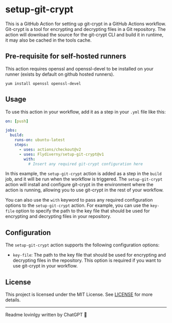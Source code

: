 # setup-git-crypt

This is a GitHub Action for setting up git-crypt in a GitHub Actions workflow. Git-crypt is a tool for encrypting and decrypting files in a Git repository.
The action will download the source for the git-crypt CLI and build it in runtime, it may also be cached in the tools cache.

## Pre-requisite for self-hosted runners

This action requires openssl and openssl-devel to be installed on your runner (exists by default on github hosted runners).

```
yum install openssl openssl-devel
```


## Usage

To use this action in your workflow, add it as a step in your `.yml` file like this:

```yaml
on: [push]

jobs:
  build:
    runs-on: ubuntu-latest
    steps:
      - uses: actions/checkout@v2
      - uses: Flydiverny/setup-git-crypt@v1
        with:
          # Insert any required git-crypt configuration here
```

In this example, the `setup-git-crypt` action is added as a step in the `build` job, and it will be run when the workflow is triggered. The `setup-git-crypt` action will install and configure git-crypt in the environment where the action is running, allowing you to use git-crypt in the rest of your workflow.

You can also use the `with` keyword to pass any required configuration options to the `setup-git-crypt` action. For example, you can use the `key-file` option to specify the path to the key file that should be used for encrypting and decrypting files in your repository.

## Configuration

The `setup-git-crypt` action supports the following configuration options:

- `key-file`: The path to the key file that should be used for encrypting and decrypting files in the repository. This option is required if you want to use git-crypt in your workflow.

## License

This project is licensed under the MIT License. See [LICENSE](./LICENSE) for more details.


----

Readme lovinlgy written by ChatGPT 🙂
